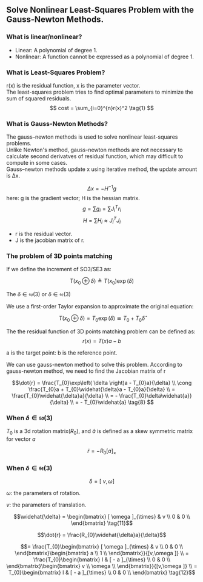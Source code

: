 ## Solve Nonlinear Least-Squares Problem with the Gauss-Newton Methods.  
### What is linear/nonlinear?  
* Linear: A polynomial of degree 1.  
* Nonlinear: A function cannot be expressed as a polynomial of degree 1.

### What is Least-Squares Problem?  
r(x) is the residual function, x is the parameter vector.  
The least-squares problem tries to find optimal parameters to minimize the sum of squared residuals. 
$$ 
cost = \sum_{i=0}^{n}r(x)^2 \tag{1}
$$

### What is Gauss-Newton Methods?  
The gauss–newton methods is used to solve nonlinear least-squares problems.  
Unlike Newton's method, gauss-newton methods are not necessary to calculate second derivatves of residual function, which may difficult to compute in some cases.  
Gauss–newton methods update x using iterative method, the update amount is Δx. 

$$ 
\Delta x = -H^{-1}g \tag{2}
$$
here: g is the gradient vector; H is the hessian matrix.
$$ 
g = \sum g_i= \sum J_i^Tr_i \tag{3}
$$
$$ 
H  = \sum H_i \approx J_i^TJ_i  \tag{4}
$$
* r is the residual vector. 
* J is the jacobian matrix of r.

### The problem of 3D points matching

If we define the increment of SO3/SE3 as:

$$T(x_{0}\oplus\delta) \triangleq T(x_{0})\exp( \delta ) \tag{5} $$ 

The $\delta \in \mathfrak{so}(3)$ or $\delta \in \mathfrak{se}(3)$

We use a first-order Taylor expansion to approximate the original equation:  

$$T(x_{0}\oplus\delta) = T_{0}\exp( \delta ) \cong T_{0} + T_{0}\widehat{\delta} \tag{6} $$

The the residual function of 3D points matching problem can be defined as: 
$$r(x) = T(x)a - b \tag{7} $$

a is the target point:
b is the reference point.

We can use gauss-newton method to solve this problem.
According to gauss-newton method, we need to find the Jacobian matrix of r


$$\dot{r} = \frac{T_{0}\exp\left( \delta \right)a - T_{0}a}{\delta} \\
\cong \frac{T_{0}a + T_{0}\widehat{\delta}a - T_{0}a}{\delta}  \\
= \frac{T_{0}\widehat{\delta}a}{\delta}  \\
= - \frac{T_{0}\delta\widehat{a}}{\delta}  \\
= - T_{0}\widehat{a} \tag{8} 
$$

### When $\delta \in \mathfrak{so}(3)$
$T_0$ is a 3d rotation matrix($R_0$),
and $\widehat{a}$ is defined as a skew symmetric matrix for vector $a$

$$\dot{r} = - R_{0}[ a ]_{\times}  \tag{9}$$

###  When $\delta \in \mathfrak{se}(3)$

$$\delta = [\ v, \omega ] \tag{10}$$

$\omega$: the parameters of rotation.

$v$: the parameters of translation.

$$\widehat{\delta} = \begin{bmatrix}
[ \omega ]_{\times} & v \\
0 & 0 \\
\end{bmatrix} \tag{11}$$

$$\dot{r} = \frac{R_{0}\widehat{\delta}a}{\delta}$$

$$= \frac{T_{0}\begin{bmatrix}
[ \omega ]_{\times} & v \\
0 & 0 \\
\end{bmatrix}\begin{bmatrix}
a \\
1 \\
\end{bmatrix}}{[v,\omega ]} \\
= \frac{T_{0}\begin{bmatrix}
I & [ - a ]_{\times} \\
0 & 0 \\
\end{bmatrix}\begin{bmatrix}
v \\
\omega \\
\end{bmatrix}}{[v,\omega ]} \\
= T_{0}\begin{bmatrix}
I & [ - a ]_{\times} \\
0 & 0 \\
\end{bmatrix} \tag{12}$$


